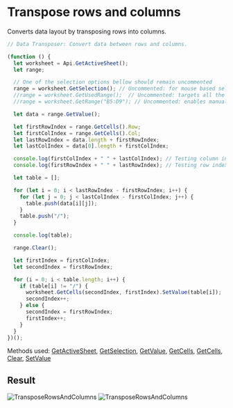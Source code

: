 # Transpose rows and columns

Converts data layout by transposing rows into columns.

```ts
// Data Transposer: Convert data between rows and columns.

(function () {
  let worksheet = Api.GetActiveSheet();
  let range;

  // One of the selection options bellow should remain uncommented
  range = worksheet.GetSelection(); // Uncommented: for mouse based selection
  //range = worksheet.GetUsedRange();  // Uncommented: targets all the used cells in the document
  //range = worksheet.GetRange("B5:D9"); // Uncommented: enables manual selection

  let data = range.GetValue();

  let firstRowIndex = range.GetCells().Row;
  let firstColIndex = range.GetCells().Col;
  let lastRowIndex = data.length + firstRowIndex;
  let lastColIndex = data[0].length + firstColIndex;

  console.log(firstColIndex + " " + lastColIndex); // Testing column indexes: first should match exactly, last should be one higher
  console.log(firstRowIndex + " " + lastRowIndex); // Testing row indexes: first should match exactly, last should be one higher

  let table = [];

  for (let i = 0; i < lastRowIndex - firstRowIndex; i++) {
    for (let j = 0; j < lastColIndex - firstColIndex; j++) {
      table.push(data[i][j]);
    }
    table.push("/");
  }

  console.log(table);

  range.Clear();

  let firstIndex = firstColIndex;
  let secondIndex = firstRowIndex;

  for (i = 0; i < table.length; i++) {
    if (table[i] != "/") {
      worksheet.GetCells(secondIndex, firstIndex).SetValue(table[i]);
      secondIndex++;
    } else {
      secondIndex = firstRowIndex;
      firstIndex++;
    }
  }
})();
```

Methods used: [GetActiveSheet](../../../../office-api/usage-api/spreadsheet-api/Api/Methods/GetActiveSheet.md), [GetSelection](../../../../office-api/usage-api/spreadsheet-api/ApiWorksheet/Methods/GetSelection.md), [GetValue](../../../../office-api/usage-api/spreadsheet-api/ApiRange/Methods/GetValue.md), [GetCells](../../../../office-api/usage-api/spreadsheet-api/ApiRange/Methods/GetCells.md), [GetCells](../../../../office-api/usage-api/spreadsheet-api/ApiWorksheet/Methods/GetCells.md), [Clear](../../../../office-api/usage-api/spreadsheet-api/ApiRange/Methods/Clear.md), [SetValue](../../../../office-api/usage-api/spreadsheet-api/ApiRange/Methods/SetValue.md)

## Result

![TransposeRowsAndColumns](/assets/images/plugins/transpose-rows-and-columns.png#gh-light-mode-only)
![TransposeRowsAndColumns](/assets/images/plugins/transpose-rows-and-columns.dark.png#gh-dark-mode-only)
